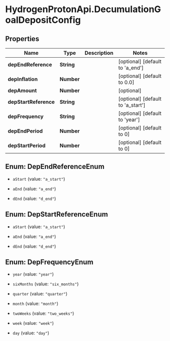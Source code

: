 # HydrogenProtonApi.DecumulationGoalDepositConfig

## Properties
Name | Type | Description | Notes
------------ | ------------- | ------------- | -------------
**depEndReference** | **String** |  | [optional] [default to 'a_end']
**depInflation** | **Number** |  | [optional] [default to 0.0]
**depAmount** | **Number** |  | [optional] 
**depStartReference** | **String** |  | [optional] [default to 'a_start']
**depFrequency** | **String** |  | [optional] [default to 'year']
**depEndPeriod** | **Number** |  | [optional] [default to 0]
**depStartPeriod** | **Number** |  | [optional] [default to 0]


<a name="DepEndReferenceEnum"></a>
## Enum: DepEndReferenceEnum


* `aStart` (value: `"a_start"`)

* `aEnd` (value: `"a_end"`)

* `dEnd` (value: `"d_end"`)




<a name="DepStartReferenceEnum"></a>
## Enum: DepStartReferenceEnum


* `aStart` (value: `"a_start"`)

* `aEnd` (value: `"a_end"`)

* `dEnd` (value: `"d_end"`)




<a name="DepFrequencyEnum"></a>
## Enum: DepFrequencyEnum


* `year` (value: `"year"`)

* `sixMonths` (value: `"six_months"`)

* `quarter` (value: `"quarter"`)

* `month` (value: `"month"`)

* `twoWeeks` (value: `"two_weeks"`)

* `week` (value: `"week"`)

* `day` (value: `"day"`)




